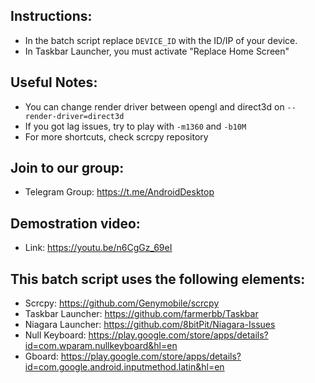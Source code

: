 ## Instructions:
* In the batch script replace `DEVICE_ID` with the ID/IP of your device.
* In Taskbar Launcher, you must activate "Replace Home Screen"
## Useful Notes: 
* You can change render driver between opengl and direct3d on `--render-driver=direct3d`
* If you got lag issues, try to play with `-m1360` and `-b10M`
* For more shortcuts, check scrcpy repository
## Join to our group: 
* Telegram Group: https://t.me/AndroidDesktop
## Demostration video:
* Link: https://youtu.be/n6CgGz_69eI
## This batch script uses the following elements:
* Scrcpy: https://github.com/Genymobile/scrcpy
* Taskbar Launcher: https://github.com/farmerbb/Taskbar
* Niagara Launcher: https://github.com/8bitPit/Niagara-Issues
* Null Keyboard: https://play.google.com/store/apps/details?id=com.wparam.nullkeyboard&hl=en
* Gboard: https://play.google.com/store/apps/details?id=com.google.android.inputmethod.latin&hl=en
